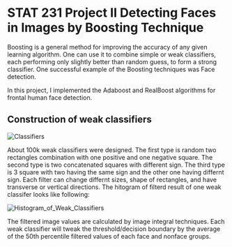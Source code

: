 # STAT 231 Project II Detecting Faces in Images by Boosting Technique
Boosting is a general method for improving the accuracy of any given learning algorithm. One can use it to combine simple or weak classifiers, each performing only slightly better than random guess, to form a strong classifier. One successful example of the Boosting techniques was Face detection.

In this project, I implemented the Adaboost and RealBoost algorithms for frontal human face detection.

## Construction of weak classifiers
![Classifiers]()

About 100k weak classifiers were designed.
The first type is random two rectangles combination with one positive and one negative square.
The second type is two concatenated squares with different sign.
The third type is 3 square with two having the same sign and the other one having differnt sign.
Each filter can change differnt sizes, shape of rectangles, and have transverse or vertical directions.
The hitogram of filterd result of one weak classifer looks like following:

![Histogram_of_Weak_Classifiers]()

The filtered image values are calculated by image integral techniques.
Each weak classifier will tweak the threshold/decision boundary by the average of the 50th percentile filtered values of each face and nonface groups.

